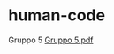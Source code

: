 # human-code
Gruppo 5
[Gruppo 5.pdf](https://github.com/G-Lumia/human-code/files/10900701/Gruppo.5.pdf)

